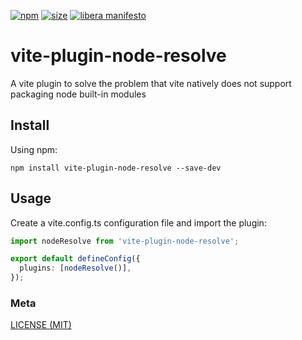 [npm]: https://img.shields.io/npm/v/vite-plugin-node-resolve
[npm-url]: https://www.npmjs.com/package/vite-plugin-node-resolve
[size]: https://packagephobia.now.sh/badge?p=vite-plugin-node-resolve
[size-url]: https://packagephobia.now.sh/result?p=vite-plugin-node-resolve

[![npm][npm]][npm-url]
[![size][size]][size-url]
[![libera manifesto](https://img.shields.io/badge/libera-manifesto-lightgrey.svg)](https://liberamanifesto.com)

# vite-plugin-node-resolve
A vite plugin to solve the problem that vite natively does not support packaging node built-in modules

## Install
Using npm:
```console
npm install vite-plugin-node-resolve --save-dev
```
## Usage

Create a vite.config.ts configuration file and import the plugin:

```ts
import nodeResolve from 'vite-plugin-node-resolve';

export default defineConfig({
  plugins: [nodeResolve()],
});
```

### Meta

[LICENSE (MIT)](/LICENSE)

